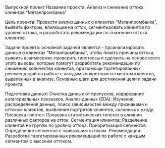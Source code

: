 Выпускной проект
Название проекта: Анализ и снижение оттока клиентов “Метанпромбанка”

Цель проекта: Провести анализ данных о клиентах “Метанпромбанка”, выявить факторы, влияющие на отток, сегментировать клиентов по уровню оттока, и разработать рекомендации по снижению оттока клиентов.

Задачи проекта: основной задачей является - проанализировать данные о клиентах “Метанпромбанка”, чтобы понять причины оттока, выявить взаимосвязи, проверить гипотеезы и сделаеть на основе всего этого выводы, которые помогут разработать рекомендации по снижению количества клиентов, при помощи таргетированных рекомендвций по работе с каждым конкретным сегментом клиентов, выделенных в анализе.
Основные шаги для достижения цели и задачи проекта:


Подготовка данных: Очистка данных от пропусков, кодирование категориальных признаков.
Анализ данных (EDA): Изучение распределения данных, поиск зависимостей между признаками и оттоком клиентов, выявление портретов клиентов, склонных к уходу.
Проверка гипотез: Проверка статистических гипотез о влиянии различных факторов на отток.
Сегментация клиентов: Разделение клиентов на группы по уровню оттока.
Приоритизация сегментов: Определение сегментов с наивысшим оттоком.
Рекомендации: Разработка таргетированных рекомендаций по работе с каждым сегментом с высоким оттоком.
